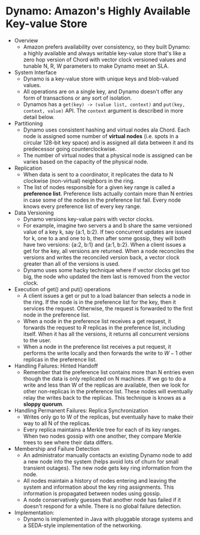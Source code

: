# Dynamo: Amazon's Highly Available Key-value Store
- Overview
    - Amazon prefers availability over consistency, so they built Dynamo: a
      highly available and always writable key-value store that's like a zero
      hop version of Chord with vector clock versioned values and tunable N, R,
      W parameters to make Dynamo meet an SLA.
- System Interface
    - Dynamo is a key-value store with unique keys and blob-valued values.
    - All operations are on a single key, and Dynamo doesn't offer any form of
      transactions or any sort of isolation.
    - Dynamos has a `get(key) -> (value list, context)` and `put(key, context,
      value)` API. The `context` argument is described in more detail below.
- Partitioning
    - Dynamo uses consistent hashing and virtual nodes ala Chord. Each node is
      assigned some number of __virtual nodes__ (i.e. spots in a circular
      128-bit key space) and is assigned all data between it and its
      predecessor going counterclockwise.
    - The number of virtual nodes that a physical node is assigned can be
      varies based on the capacity of the physical node.
- Replication
    - When data is sent to a coordinator, it replicates the data to N clockwise
      (non-virtual) neighbors in the ring.
    - The list of nodes responsible for a given key range is called a
      __preference list__. Preference lists actually contain more than N
      entries in case some of the nodes in the preference list fail. Every node
      knows every preference list of every key range.
- Data Versioning
    - Dynamo versions key-value pairs with vector clocks.
    - For example, imagine two servers a and b share the same versioned value
      of a key k, say {a:1, b:2}. If two concurrent updates are issued for k,
      one to a and one to b, then after some gossip, they will both have two
      versions: {a:2, b:1} and {a:1, b:2}. When a client issues a get for the
      key, all versions are returned. When a node reconciles the versions and
      writes the reconciled version back, a vector clock greater than all of
      the versions is used.
    - Dynamo uses some hacky technique where if vector clocks get too big, the
      node who updated the item last is removed from the vector clock.
- Execution of get() and put() operations
    - A client issues a get or put to a load balancer than selects a node in
      the ring. If the node is in the preference list for the key, then it
      services the request. Otherwise, the request is forwarded to the first
      node in the preference list.
    - When a node in the preference list receives a get request, it forwards
      the request to $R$ replicas in the preference list, including itself.
      When it has all the versions, it returns all concurrent versions to the
      user.
    - When a node in the preference list receives a put request, it performs
      the write locally and then forwards the write to $W - 1$ other replicas
      in the preference list.
- Handling Failures: Hinted Handoff
    - Remember that the preference list contains more than N entries even
      though the data is only replicated on N machines. If we go to do a write
      and less than W of the replicas are available, then we look for other
      non-replicas in the preference list. These nodes will eventually relay
      the writes back to the replicas. This technique is knows as a __sloppy
      quorum__.
- Handling Permanent Failures: Replica Synchronization
    - Writes only go to W of the replicas, but eventually have to make their
      way to all N of the replicas.
    - Every replica maintains a Merkle tree for each of its key ranges. When
      two nodes gossip with one another, they compare Merkle trees to see where
      their data differs.
- Membership and Failure Detection
    - An administrator manually contacts an existing Dynamo node to add a new
      node into the system (helps avoid lots of churn for small transient
      outages). The new node gets key ring information from the node.
    - All nodes maintain a history of nodes entering and leaving the system and
      information about the key ring assignments. This information is
      propagated between nodes using gossip.
    - A node conservatively guesses that another node has failed if it doesn't
      respond for a while. There is no global failure detection.
- Implementation:
    - Dynamo is implemented in Java with pluggable storage systems and a
      SEDA-style implementation of the networking.

